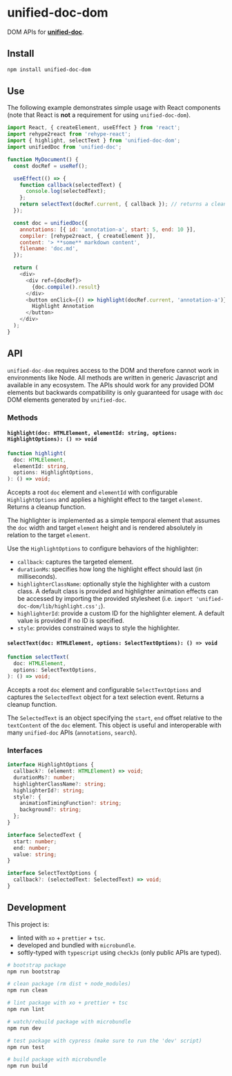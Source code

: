 # unified-doc-dom

DOM APIs for [**unified-doc**][unified-doc].

## Install
```sh
npm install unified-doc-dom
```

## Use

The following example demonstrates simple usage with React components (note that React is **not** a requirement for using `unified-doc-dom`).

```js
import React, { createElement, useEffect } from 'react';
import rehype2react from 'rehype-react';
import { highlight, selectText } from 'unified-doc-dom';
import unifiedDoc from 'unified-doc';

function MyDocument() {
  const docRef = useRef();

  useEffect(() => {
    function callback(selectedText) {
      console.log(selectedText);
    };
    return selectText(docRef.current, { callback }); // returns a cleanup function
  });

  const doc = unifiedDoc({
    annotations: [{ id: 'annotation-a', start: 5, end: 10 }],
    compiler: [rehype2react, { createElement }],
    content: '> **some** markdown content',
    filename: 'doc.md',
  });

  return (
    <div>
      <div ref={docRef}>
        {doc.compile().result}
      </div>
      <button onClick={() => highlight(docRef.current, 'annotation-a')}>
        Highlight Annotation
      </button>
    </div>
  );
}
```

## API

`unified-doc-dom` requires access to the DOM and therefore cannot work in environments like Node.  All methods are written in generic Javascript and available in any ecosystem.  The APIs should work for any provided DOM elements but backwards compatibility is only guaranteed for usage with `doc` DOM elements generated by `unified-doc`.

### Methods

#### `highlight(doc: HTMLElement, elementId: string, options: HighlightOptions): () => void`
```ts
function highlight(
  doc: HTMLElement,
  elementId: string,
  options: HighlightOptions,
): () => void;
```

Accepts a root `doc` element and `elementId` with configurable `HighlightOptions` and applies a highlight effect to the target `element`.  Returns a cleanup function.

The highlighter is implemented as a simple temporal element that assumes the `doc` width and target `element` height and is rendered absolutely in relation to the target `element`.

Use the `HighlightOptions` to configure behaviors of the highlighter:
- `callback`: captures the targeted element.
- `durationMs`: specifies how long the highlight effect should last (in milliseconds).
- `highlighterClassName`: optionally style the highlighter with a custom class.  A default class is provided and highlighter animation effects can be accessed by importing the provided stylesheet (i.e. `import 'unified-doc-dom/lib/highlight.css';`).
- `highlighterId`: provide a custom ID for the highlighter element.  A default value is provided if no ID is specified.
- `style`: provides constrained ways to style the highlighter.

#### `selectText(doc: HTMLElement, options: SelectTextOptions): () => void`
```ts
function selectText(
  doc: HTMLElement,
  options: SelectTextOptions,
): () => void;
```

Accepts a root `doc` element and configurable `SelectTextOptions` and captures the `SelectedText` object for a text selection event.  Returns a cleanup function.

The `SelectedText` is an object specifying the `start`, `end` offset relative to the `textContent` of the `doc` element.  This object is useful and interoperable with many `unified-doc` APIs (`annotations`, `search`).

### Interfaces
```ts
interface HighlightOptions {
  callback?: (element: HTMLElement) => void;
  durationMs?: number;
  highlighterClassName?: string;
  highlighterId?: string;
  style?: {
    animationTimingFunction?: string;
    background?: string;
  };
}

interface SelectedText {
  start: number;
  end: number;
  value: string;
}

interface SelectTextOptions {
  callback?: (selectedText: SelectedText) => void;
}
```

## Development
This project is:
- linted with `xo` + `prettier` + `tsc`.
- developed and bundled with `microbundle`.
- softly-typed with `typescript` using `checkJs` (only public APIs are typed).

```sh
# bootstrap package
npm run bootstrap

# clean package (rm dist + node_modules)
npm run clean

# lint package with xo + prettier + tsc
npm run lint

# watch/rebuild package with microbundle
npm run dev

# test package with cypress (make sure to run the 'dev' script)
npm run test

# build package with microbundle
npm run build
```

<!-- Links -->
[rangy]: https://github.com/timdown/rangy
[unified-doc]: https://github.com/unified-doc/unified-doc

